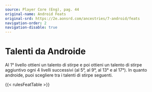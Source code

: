 ```yaml
---
source: Player Core (Eng), pag. 44
original-name: Android Feats
original-srd: https://2e.aonsrd.com/ancestries/7-android/feats
navigation-order: 2
navigation-disable: true
---
```


# Talenti da Androide

Al 1° livello ottieni un talento di stirpe e poi ottieni un talento di stirpe
aggiuntivo ogni 4 livelli successivi (al 5°, al 9°, al 13° e al 17°). In quanto
androide, puoi scegliere tra i talenti di stirpe seguenti.

{{< rulesFeatTable >}}
